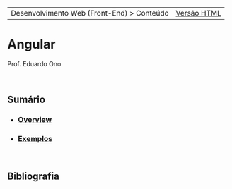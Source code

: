 <table>
  <tr>
    <td>Desenvolvimento Web (Front-End) > Conteúdo</td>
    <td><a href="http://eduardo-ono.github.io/Desenvolvimento-Web/conteudo/angular/">Versão HTML</a></td>
  </tr>
</table>

# Angular

Prof. Eduardo Ono

<br>

## Sumário

* ### [Overview](./00-overview/README.md)

* ### [Exemplos](./exemplos/)

<br>

## Bibliografia

<br>
